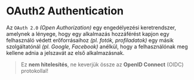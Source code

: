 # OAuth2 Authentication

Az `OAuth 2.0` *(Open Authorization)* egy engedélyezési keretrendszer, amelynek a lényege, hogy egy alkalmazás hozzáférést kapjon egy felhasználó védett erőforrásaihoz *(pl. fotók, profiladatok)* egy másik szolgáltatónál *(pl. Google, Facebook)* anélkül, hogy a felhasználónak meg kellene adnia a jelszavát az első alkalmazásnak.

> Ez **nem hitelesítés**, ne keverjük össze az **OpenID Connect** (OIDC) protokollal!
